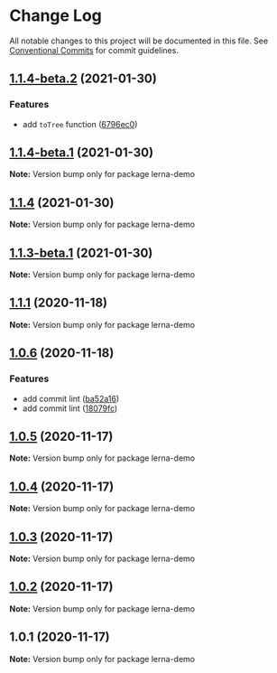 # Change Log

All notable changes to this project will be documented in this file.
See [Conventional Commits](https://conventionalcommits.org) for commit guidelines.

## [1.1.4-beta.2](https://github.com/JinpingMa/lerna-demo/compare/v1.1.4-beta.1...v1.1.4-beta.2) (2021-01-30)


### Features

* add `toTree` function ([6796ec0](https://github.com/JinpingMa/lerna-demo/commit/6796ec0e921f88ba291562b0529797d296fd1b6f))





## [1.1.4-beta.1](https://github.com/JinpingMa/lerna-demo/compare/v1.1.4...v1.1.4-beta.1) (2021-01-30)

**Note:** Version bump only for package lerna-demo





## [1.1.4](https://github.com/JinpingMa/lerna-demo/compare/v1.1.3-beta.1...v1.1.4) (2021-01-30)

**Note:** Version bump only for package lerna-demo





## [1.1.3-beta.1](https://github.com/JinpingMa/lerna-demo/compare/v1.1.3-beta.0...v1.1.3-beta.1) (2021-01-30)

**Note:** Version bump only for package lerna-demo





## [1.1.1](https://github.com/JinpingMa/lerna-demo/compare/v1.1.0...v1.1.1) (2020-11-18)

**Note:** Version bump only for package lerna-demo





## [1.0.6](https://github.com/JinpingMa/lerna-demo/compare/v1.0.5...v1.0.6) (2020-11-18)


### Features

* add commit lint ([ba52a16](https://github.com/JinpingMa/lerna-demo/commit/ba52a1606d58dbc5abe6ad06d21774bb7f08ca35))
* add commit lint ([18079fc](https://github.com/JinpingMa/lerna-demo/commit/18079fc003fe8832c91aa6c3f9c14426d2ea6f42))





## [1.0.5](https://github.com/JinpingMa/lerna-demo/compare/v1.0.4...v1.0.5) (2020-11-17)

**Note:** Version bump only for package lerna-demo





## [1.0.4](https://github.com/JinpingMa/lerna-demo/compare/v1.0.3...v1.0.4) (2020-11-17)

**Note:** Version bump only for package lerna-demo





## [1.0.3](https://github.com/JinpingMa/lerna-demo/compare/v1.0.2...v1.0.3) (2020-11-17)

**Note:** Version bump only for package lerna-demo





## [1.0.2](https://github.com/JinpingMa/lerna-demo/compare/v1.0.1...v1.0.2) (2020-11-17)

**Note:** Version bump only for package lerna-demo





## 1.0.1 (2020-11-17)

**Note:** Version bump only for package lerna-demo
